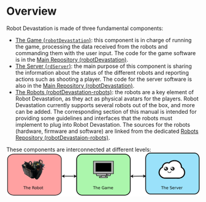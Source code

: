 # Overview

Robot Devastation is made of three fundamental components: 
* [The Game (`robotDevastation`)](/robotDevastation/README.md): this component is in charge of running the game, processing the data received from the robots and commanding them with the user input. The code for the game software is in the [Main Repository (robotDevastation)](https://github.com/asrob-uc3m/robotDevastation).
* [The Server (`rdServer`)](/rdServer/README.md): the main purpose of this component is sharing the information about the status of the different robots and reporting actions such as shooting a player. The code for the server software is also in the [Main Repository (robotDevastation)](https://github.com/asrob-uc3m/robotDevastation).
* [The Robots (robotDevastation-robots)](/robots.md): the robots are a key element of Robot Devastation, as they act as physical avatars for the players. Robot Devastation currently supports several robots out of the box, and more can be added. The corresponding section of this manual is intended for providing some guidelines and interfaces that the robots must implement to plug into Robot Devastation. The sources for the robots (hardware, firmware and software) are linked from the dedicated [Robots Repository (robotDevastaion-robots)](https://github.com/asrob-uc3m/robotDevastation-robots).

These components are interconnected at different levels:
![The Robot <-> The Game <-> The Server](/assets/overview.png)
